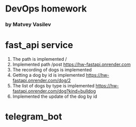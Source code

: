 
# DevOps homework
### by Matvey Vasilev

# fast_api service

1. The path is implemented /
2. Implemented path /post https://hw-fastapi.onrender.com
3. The recording of dogs is implemented
4. Getting a dog by id is implemented https://hw-fastapi.onrender.com/dog/2
5. The list of dogs by type is implemented https://hw-fastapi.onrender.com/dog?kind=bulldog
6. Implemented the update of the dog by id

# telegram_bot


